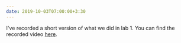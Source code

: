 ```yaml
---
date: 2019-10-03T07:00:00+3:30
---
```

I've recorded a short version of what we did in lab 1. You can find the recorded video [here](https://drive.iust.ac.ir/index.php/s/Xu0ZXbjx5bsakKV/download?path=%2FVideos&files=lab1_short.mp4).
